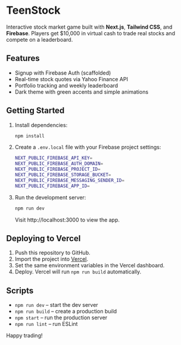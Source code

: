 # TeenStock

Interactive stock market game built with **Next.js**, **Tailwind CSS**, and **Firebase**. Players get $10,000 in virtual cash to trade real stocks and compete on a leaderboard.

## Features
- Signup with Firebase Auth (scaffolded)
- Real-time stock quotes via Yahoo Finance API
- Portfolio tracking and weekly leaderboard
- Dark theme with green accents and simple animations

## Getting Started
1. Install dependencies:
   ```bash
   npm install
   ```
2. Create a `.env.local` file with your Firebase project settings:
   ```bash
   NEXT_PUBLIC_FIREBASE_API_KEY=
   NEXT_PUBLIC_FIREBASE_AUTH_DOMAIN=
   NEXT_PUBLIC_FIREBASE_PROJECT_ID=
   NEXT_PUBLIC_FIREBASE_STORAGE_BUCKET=
   NEXT_PUBLIC_FIREBASE_MESSAGING_SENDER_ID=
   NEXT_PUBLIC_FIREBASE_APP_ID=
   ```
3. Run the development server:
   ```bash
   npm run dev
   ```
   Visit http://localhost:3000 to view the app.

## Deploying to Vercel
1. Push this repository to GitHub.
2. Import the project into [Vercel](https://vercel.com/).
3. Set the same environment variables in the Vercel dashboard.
4. Deploy. Vercel will run `npm run build` automatically.

## Scripts
- `npm run dev` – start the dev server
- `npm run build` – create a production build
- `npm start` – run the production server
- `npm run lint` – run ESLint

Happy trading!
